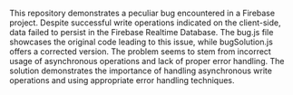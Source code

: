 This repository demonstrates a peculiar bug encountered in a Firebase project. Despite successful write operations indicated on the client-side, data failed to persist in the Firebase Realtime Database. The bug.js file showcases the original code leading to this issue, while bugSolution.js offers a corrected version.  The problem seems to stem from incorrect usage of asynchronous operations and lack of proper error handling. The solution demonstrates the importance of handling asynchronous write operations and using appropriate error handling techniques.
